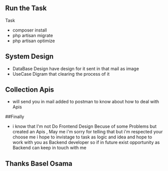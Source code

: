 

##  Run the Task

Task
- composer install 
- php artisan migrate
- php artisan optimize


## System Design 

- DataBase Design have design for it sent in that mail as image
- UseCase Digram that clearing the process of it


## Collection Apis 
- will send you in mail added to postman to know about how to deal with Apis



##Finally

- i know that I'm not Do Frontend Design Becuse of some Problems but 
created an Apis , May me i'm sorry for telling that but i'm respected your choose me 
i hope to invistage to task as logic and idea and hope to work with you as Backend developer 
so if in future exist opportunity as Backend can keep in touch with me


## Thanks Basel Osama
